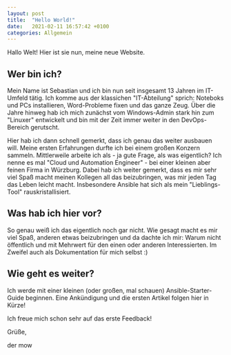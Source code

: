 ```yaml
---
layout: post
title:  "Hello World!"
date:   2021-02-11 16:57:42 +0100
categories: Allgemein
---
```


Hallo Welt! Hier ist sie nun, meine neue Website.

## Wer bin ich?

Mein Name ist Sebastian und ich bin nun seit insgesamt 13 Jahren im IT-Umfeld tätig. Ich komme aus der klassichen "IT-Abteilung" sprich: Noteboks und PCs installieren,
Word-Probleme fixen und das ganze Zeug. Über die Jahre hinweg hab ich mich zunächst vom Windows-Admin stark hin zum "Linuxer" entwickelt und bin mit der Zeit immer
weiter in den DevOps-Bereich gerutscht.

Hier hab ich dann schnell gemerkt, dass ich genau das weiter ausbauen will. Meine ersten Erfahrungen durfte ich bei einem großen Konzern sammeln. Mittlerweile arbeite ich
als - ja gute Frage, als was eigentlich? Ich  nenne es mal "Cloud und Automation Engineer" - bei einer kleinen aber feinen Firma in Würzburg. Dabei hab ich weiter gemerkt, dass es mir sehr viel Spaß macht meinen Kollegen all das beizubringen, was mir jeden Tag das Leben leicht macht. Insbesondere Ansible hat sich als mein "Lieblings-Tool" rauskristallisiert.

## Was hab ich hier vor?

So genau weiß ich das eigentlich noch gar nicht. Wie gesagt macht es mir viel Spaß, anderen etwas beizubringen und da dachte ich mir: Warum nicht öffentlich und mit Mehrwert für den einen oder anderen Interessierten. Im Zweifel auch als Dokumentation für mich selbst :)

## Wie geht es weiter?

Ich werde mit einer kleinen (oder großen, mal schauen) Ansible-Starter-Guide beginnen. Eine Ankündigung und die ersten Artikel folgen hier in Kürze!


Ich freue mich schon sehr auf das erste Feedback!

Grüße,

der mow

